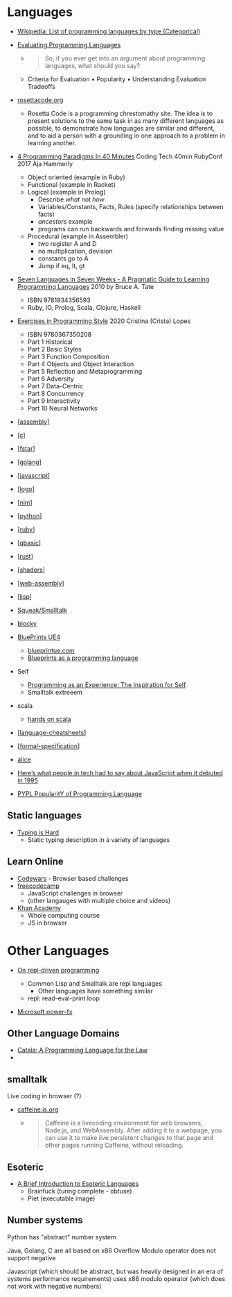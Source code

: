Languages
=========

* [Wikipedia: List of programming languages by type (Categorical)](https://en.wikipedia.org/wiki/List_of_programming_languages_by_type)
* [Evaluating Programming Languages](https://cs.lmu.edu/~ray/notes/evaluatingprogramminglanguages/)
    * > So, if you ever get into an argument about programming languages, what should you say?
    * Criteria for Evaluation • Popularity • Understanding Evaluation Tradeoffs
* [rosettacode.org](http://rosettacode.org)
    * Rosetta Code is a programming chrestomathy site. The idea is to present solutions to the same task in as many different languages as possible, to demonstrate how languages are similar and different, and to aid a person with a grounding in one approach to a problem in learning another.

* [4 Programming Paradigms In 40 Minutes](https://www.youtube.com/watch?v=cgVVZMfLjEI) Coding Tech 40min RubyConf 2017 Aja Hammerly
    * Object oriented (example in Ruby)
    * Functional (example in Racket)
    * Logical (example in Prolog)
        * Describe _what_ not _how_
        * Variables/Constants, Facts, Rules (specify relationships between facts)
        * _ancestors_ example
        * programs can run backwards and forwards finding missing value
    * Procedural (example in Assembler)
        * two register A and D
        * no multiplication, devision
        * constants go to A
        * Jump if eq, lt, gt

* [Seven Languages in Seven Weeks - A Pragmatic Guide to Learning Programming Languages](https://pragprog.com/titles/btlang/seven-languages-in-seven-weeks/) 2010 by Bruce A. Tate
    * ISBN 9781934356593
    * Ruby, IO, Prolog, Scala, Clojure, Haskell
* [Exercises in Programming Style](https://www.routledge.com/Exercises-in-Programming-Style/Lopes/p/book/9780367350208) 2020 Cristina (Crista) Lopes
    * ISBN 9780367350208
    * Part 1 Historical
    * Part 2 Basic Styles
    * Part 3 Function Composition
    * Part 4 Objects and Object Interaction
    * Part 5 Reflection and Metaprogramming
    * Part 6 Adversity
    * Part 7 Data-Centric
    * Part 8 Concurrency
    * Part 9 Interactivity
    * Part 10 Neural Networks

* [[assembly]]
* [[c]]
* [[fstar]]
* [[golang]]
* [[javascript]]
* [[logo]]
* [[nim]]
* [[python]]
* [[ruby]]
* [[qbasic]]
* [[rust]]
* [[shaders]]
* [[web-assembly]]
* [[lisp]]
* [Squeak/Smalltalk](https://squeak.org/)
* [blocky](https://blockly-demo.appspot.com/static/demos/index.html)
* [BluePrints UE4](https://docs.unrealengine.com/4.26/en-US/ProgrammingAndScripting/Blueprints/)
    * [blueprintue.com](https://blueprintue.com/)
    * [Blueprints as a programming language](https://boxbase.org/entries/2019/jan/20/blueprints/)
* Self
    * [Programming as an Experience: The Inspiration for Self](https://link.springer.com/chapter/10.1007/3-540-49538-X_15)
    * Smalltalk extreeem
* scala
    * [hands on scala](https://www.handsonscala.com/)

* [[language-cheatsheets]]
* [[formal-specification]]

* [alice](https://www.alice.org/)


* [Here’s what people in tech had to say about JavaScript when it debuted in 1995](https://medium.com/dailyjs/heres-what-people-in-tech-had-to-say-about-javascript-when-it-debuted-in-1995-a4b81dc05b71)
* [PYPL PopularitY of Programming Language](http://pypl.github.io/PYPL.html)

Static languages
----------------

* [Typing is Hard](https://3fx.ch/typing-is-hard.html)
    * Static typing description in a variety of languages


Learn Online
------------

* [Codewars](https://www.codewars.com/) - Browser based challenges
* [freecodecamp](https://www.freecodecamp.org/)
    * JavaScript challenges in browser
    * (other langauges with multiple choice and videos)
* [Khan Academy](https://www.khanacademy.org/)
    * Whole computing course
    * JS in browser



Other Languages
===============

* [On repl-driven programming](http://mikelevins.github.io/posts/2020-12-18-repl-driven/)
    * Common Lisp and Smalltalk are repl languages
        * Other languages have something similar
    * repl: read-eval-print loop


* [Microsoft power-fx](https://github.com/microsoft/power-fx)

Other Language Domains
----------------------

* [Catala: A Programming Language for the Law](https://arxiv.org/abs/2103.03198)
* 

smalltalk
---------
Live coding in browser (?)
* [caffeine.js.org](https://caffeine.js.org/)
    * > Caffeine is a livecoding environment for web browsers, Node.js, and WebAssembly. After adding it to a webpage, you can use it to make live persistent changes to that page and other pages running Caffeine, without reloading.



Esoteric
--------

* [A Brief Introduction to Esoteric Languages](https://www.hillelwayne.com/talks/esolangs/)
    * Brainfuck (turing complete - obtuse)
    * Piet (executable image)


Number systems
--------------

Python has "abstract" number system

Java, Golang, C are all based on x86
Overflow
Modulo operator does not support negative

Javascript (which should be abstract, but was heavily designed in an era of systems performance requirements) uses x86 modulo operator (which does not work with negative numbers)



[//begin]: # "Autogenerated link references for markdown compatibility"
[assembly]: assembly.md "Assembly Code"
[c]: c.md "C"
[fstar]: fstar.md "F*"
[golang]: golang.md "Golang"
[javascript]: javascript.md "javascript"
[logo]: logo.md "Logo"
[nim]: nim.md "NIM"
[python]: python.md "python3"
[ruby]: ruby.md "Ruby"
[qbasic]: qbasic.md "qbasic"
[rust]: rust.md "Rust"
[shaders]: shaders.md "Shaders"
[web-assembly]: web-assembly.md "WebAssembly"
[lisp]: lisp.md "LISP"
[language-cheatsheets]: language-cheatsheets.md "Language Cheatsheets"
[formal-specification]: formal-specification.md "Formal Specification"
[//end]: # "Autogenerated link references"